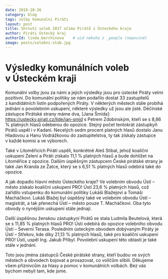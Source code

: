 ```yaml
---
date: 2018-10-26
category: blog
tags: volby komunalni Piráti
layout: post
title: Shrnutí voleb 2017 očima Pirátů z Ústeckého kraje
author: Piráti Ústecký kraj
authorId: linda.berchinova    # uid nekoho z _people (nepoviné)
image: posts/volebni-stab.jpg
---
```


         
# Výsledky komunálních voleb v Ústeckém kraji

Komunální volby jsou za námi a jejich výsledky jsou pro ústecké Piráty velmi pozitivní. Do
komunální politiky se nám podařilo dostat 33 zastupitelů z kandidátních listin podpořených Piráty.
V některých městech stále probíhá jednání o povolebním uskupení, některé výsledky už jsou ale jisté.
Děčínské zástupce Pirátské strany máme dva, [Jana Šmída]: https://ustecky.pirati.cz/lide/jan-smid s Petrem Zdobinským, kteří se s
8,86 % platných hlasů odeberou do opozice. Stejný počet tentokrát zástupkyň Pirátů uspěl i v Kadani.
Necelých sedm procent platných hlasů dostalo Janu Hladovou a Hanu Vodrážkovou do zastupitelstva,
ty tak získaly zástupce v každé komisi a ve výborech.

Také v Litoměřicích Piráti uspěli, konkrétně Aleš Stibal, jehož koaliční uskupení Zelení a Piráti
získalo 11,1 % platných hlasů a bude dohlížet na Litoměřice z opozice. Dalším úspěšným zástupcem
České pirátské strany je také Jan Kranda ze Žatce, který se s 6,51 % platných hlasů odebírá také do
opozice.

A jak dopadlo hlavní město Ústeckého kraje? Ve volebním obvodu Ústí – město získalo
koaliční uskupení PRO! Ústí 23,6 % platných hlasů, což zařídilo vstupenku do komunální politiky
Lukáši Blažejovi a Tomáši Macháčkovi. Lukáš Blažej byl úspěšný také ve volebním obvodu Ústí –
magistrát, a tak přenechá Ústí – město pouze T. Macháčkovi. Oba tyto obvody o nynějším uskupení
stále jednají.

Další úspěšnou ženskou zástupkyní Pirátů se stala Ludmila Beutelová, která se s 11,85 %
platných hlasů PRO! Ústí odebírá do opozice volebního obvodu Ústí – Severní Terasa. Posledním
ústeckým obvodem dobývaným Piráty je Ústí – Střekov, kde díky 21,13 % platných hlasů, také pro
koaliční uskupení PRO! Ústí, uspěl Ing. Jakub Přibyl. Povolební uskupení této oblasti je také stále
v jednání.

Toto jsou jména zástupců České pirátské strany, kteří budou ve svých městech a obvodech
bojovat a prosazovat, co voličům slíbili. Děkujeme všem příznivcům za hlasy a pomoc v komunálních
volbách. Bez vás bychom nebyli tam, kde jsme.

